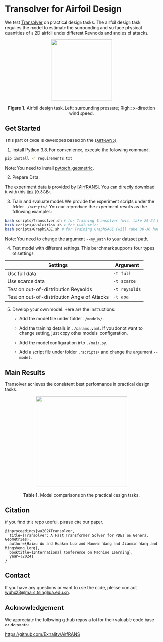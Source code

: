 # Transolver for Airfoil Design

We test [Transolver](https://arxiv.org/abs/2402.02366) on practical design tasks. The airfoil design task requires the model to estimate the surrounding and surface physical quantities of a 2D airfoil under different Reynolds and angles of attacks.

<p align="center">
<img src=".\fig\task.png" height = "200" alt="" align=center />
<br><br>
<b>Figure 1.</b> Airfoil design task. Left: surrounding pressure; Right: x-direction wind speed.
</p>

## Get Started

This part of code is developed based on the [[AirfRANS]](https://github.com/Extrality/AirfRANS).

1. Install Python 3.8. For convenience, execute the following command.

```bash
pip install -r requirements.txt
```

Note: You need to install [pytorch_geometric](https://github.com/pyg-team/pytorch_geometric).

2. Prepare Data.

The experiment data is provided by [[AirfRANS]](https://github.com/Extrality/AirfRANS). You can directly download it with this [link](https://data.isir.upmc.fr/extrality/NeurIPS_2022/Dataset.zip) (9.3GB).

3. Train and evaluate model. We provide the experiment scripts under the folder `./scripts/`. You can reproduce the experiment results as the following examples:

```bash
bash scripts/Transolver.sh # for Training Transolver (will take 20-24 hours on one single A100)
bash scripts/Evaluation.sh # for Evaluation
bash scripts/GraphSAGE.sh # for Training GraphSAGE (will take 30-36 hours on one single A100)
```

Note: You need to change the argument `--my_path` to your dataset path.

4. Test model with different settings. This benchmark supports four types of settings.

| Settings                                     | Argument      |
| -------------------------------------------- | ------------- |
| Use full data                                | `-t full`     |
| Use scarce data                              | `-t scarce`   |
| Test on out-of-distribution Reynolds         | `-t reynolds` |
| Test on out-of-distribution Angle of Attacks | `-t aoa`      |

5. Develop your own model. Here are the instructions:

   - Add the model file under folder `./models/`.

   - Add the training details in `./params.yaml`. If you donot want to change setting, just copy other models' configuration.

   - Add the model configuration into `./main.py`.

   - Add a script file under folder `./scripts/` and change the argument `--model`.

## Main Results

Transolver achieves the consistent best performance in practical design tasks.

<p align="center">
<img src=".\fig\results.png" height = "300" alt="" align=center />
<br><br>
<b>Table 1.</b> Model comparisons on the practical design tasks.
</p>

## Citation

If you find this repo useful, please cite our paper. 

```
@inproceedings{wu2024Transolver,
  title={Transolver: A Fast Transformer Solver for PDEs on General Geometries},
  author={Haixu Wu and Huakun Luo and Haowen Wang and Jianmin Wang and Mingsheng Long},
  booktitle={International Conference on Machine Learning},
  year={2024}
}
```

## Contact

If you have any questions or want to use the code, please contact [wuhx23@mails.tsinghua.edu.cn](mailto:wuhx23@mails.tsinghua.edu.cn).

## Acknowledgement

We appreciate the following github repos a lot for their valuable code base or datasets:

https://github.com/Extrality/AirfRANS
